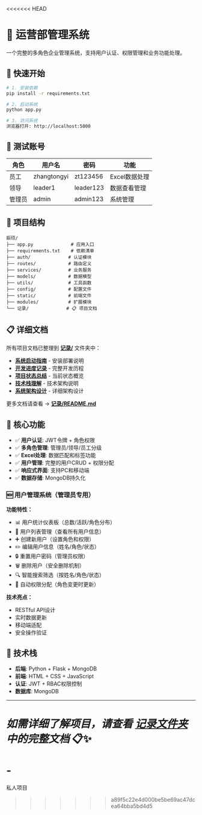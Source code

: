 <<<<<<< HEAD
# 🏢 运营部管理系统

一个完整的多角色企业管理系统，支持用户认证、权限管理和业务功能处理。

## 🚀 快速开始

```bash
# 1. 安装依赖
pip install -r requirements.txt

# 2. 启动系统
python app.py

# 3. 访问系统
浏览器打开: http://localhost:5000
```

## 👤 测试账号

| 角色 | 用户名 | 密码 | 功能 |
|------|--------|------|------|
| 员工 | zhangtongyi | zt123456 | Excel数据处理 |
| 领导 | leader1 | leader123 | 数据查看管理 |
| 管理员 | admin | admin123 | 系统管理 |

## 📁 项目结构

```
颛顼/
├── app.py              # 应用入口
├── requirements.txt    # 依赖清单
├── auth/              # 认证模块
├── routes/            # 路由定义
├── services/          # 业务服务
├── models/            # 数据模型
├── utils/             # 工具函数
├── config/            # 配置文件
├── static/            # 前端文件
├── modules/           # 扩展模块
└── 记录/              # 📋 项目文档
```

## 📋 详细文档

所有项目文档已整理到 **[记录/](./记录/)** 文件夹中：

- **[系统启动指南](./记录/系统启动指南.md)** - 安装部署说明
- **[开发进度记录](./记录/开发进度记录.md)** - 完整开发历程  
- **[项目状态总结](./记录/项目状态总结.md)** - 当前状态概览
- **[技术栈理解](./记录/技术栈理解.md)** - 技术架构说明
- **[系统架构设计](./记录/系统架构设计.md)** - 详细架构设计

更多文档请查看 → **[记录/README.md](./记录/README.md)**

## 🎯 核心功能

- ✅ **用户认证**: JWT令牌 + 角色权限
- ✅ **多角色管理**: 管理员/领导/员工分级
- ✅ **Excel处理**: 数据匹配和标签功能
- ✅ **用户管理**: 完整的用户CRUD + 权限分配
- ✅ **响应式界面**: 支持PC和移动端
- ✅ **数据存储**: MongoDB持久化

### 🆕 用户管理系统（管理员专用）

**功能特性：**
- 📊 用户统计仪表板（总数/活跃/角色分布）
- 👥 用户列表管理（查看所有用户信息）  
- ➕ 创建新用户（设置角色和权限）
- ✏️ 编辑用户信息（姓名/角色/状态）
- 🔒 重置用户密码（管理员权限）
- 🗑️ 删除用户（安全删除机制）
- 🔍 智能搜索筛选（按姓名/角色/状态）
- 🎯 自动权限分配（角色变更时更新）

**技术亮点：**
- RESTful API设计
- 实时数据更新
- 移动端适配
- 安全操作验证

## 🔧 技术栈

- **后端**: Python + Flask + MongoDB
- **前端**: HTML + CSS + JavaScript  
- **认证**: JWT + RBAC权限控制
- **数据库**: MongoDB

---

*如需详细了解项目，请查看 [记录文件夹](./记录/) 中的完整文档* 📋✨ 
=======
# -
私人项目
>>>>>>> a89f5c22e4d000be5be69ac47dcea64bba5bd4d5
